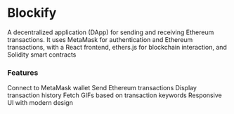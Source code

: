 ﻿# Blockify
 
A decentralized application (DApp) for sending and receiving Ethereum transactions. It uses MetaMask for authentication and Ethereum transactions, with a React frontend, ethers.js for blockchain interaction, and Solidity smart contracts

### Features
Connect to MetaMask wallet
Send Ethereum transactions
Display transaction history
Fetch GIFs based on transaction keywords
Responsive UI with modern design
